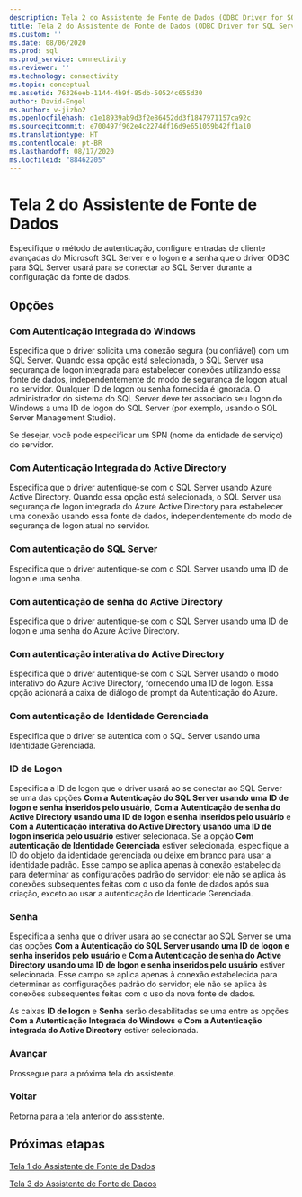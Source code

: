 ```yaml
---
description: Tela 2 do Assistente de Fonte de Dados (ODBC Driver for SQL Server)
title: Tela 2 do Assistente de Fonte de Dados (ODBC Driver for SQL Server) | Microsoft Docs
ms.custom: ''
ms.date: 08/06/2020
ms.prod: sql
ms.prod_service: connectivity
ms.reviewer: ''
ms.technology: connectivity
ms.topic: conceptual
ms.assetid: 76326eeb-1144-4b9f-85db-50524c655d30
author: David-Engel
ms.author: v-jizho2
ms.openlocfilehash: d1e18939ab9d3f2e86452dd3f1847971157ca92c
ms.sourcegitcommit: e700497f962e4c2274df16d9e651059b42ff1a10
ms.translationtype: HT
ms.contentlocale: pt-BR
ms.lasthandoff: 08/17/2020
ms.locfileid: "88462205"
---
```

# <a name="data-source-wizard-screen-2"></a>Tela 2 do Assistente de Fonte de Dados

Especifique o método de autenticação, configure entradas de cliente avançadas do Microsoft SQL Server e o logon e a senha que o driver ODBC para SQL Server usará para se conectar ao SQL Server durante a configuração da fonte de dados.

## <a name="options"></a>Opções

### <a name="with-integrated-windows-authentication"></a>Com Autenticação Integrada do Windows

Especifica que o driver solicita uma conexão segura (ou confiável) com um SQL Server. Quando essa opção está selecionada, o SQL Server usa segurança de logon integrada para estabelecer conexões utilizando essa fonte de dados, independentemente do modo de segurança de logon atual no servidor. Qualquer ID de logon ou senha fornecida é ignorada. O administrador do sistema do SQL Server deve ter associado seu logon do Windows a uma ID de logon do SQL Server (por exemplo, usando o SQL Server Management Studio).

Se desejar, você pode especificar um SPN (nome da entidade de serviço) do servidor.

### <a name="with-active-directory-integrated-authentication"></a>Com Autenticação Integrada do Active Directory

Especifica que o driver autentique-se com o SQL Server usando Azure Active Directory. Quando essa opção está selecionada, o SQL Server usa segurança de logon integrada do Azure Active Directory para estabelecer uma conexão usando essa fonte de dados, independentemente do modo de segurança de logon atual no servidor.

### <a name="with-sql-server-authentication"></a>Com autenticação do SQL Server

Especifica que o driver autentique-se com o SQL Server usando uma ID de logon e uma senha.

### <a name="with-active-directory-password-authentication"></a>Com autenticação de senha do Active Directory

Especifica que o driver autentique-se com o SQL Server usando uma ID de logon e uma senha do Azure Active Directory.

### <a name="with-active-directory-interactive-authentication"></a>Com autenticação interativa do Active Directory

Especifica que o driver autentique-se com o SQL Server usando o modo interativo do Azure Active Directory, fornecendo uma ID de logon. Essa opção acionará a caixa de diálogo de prompt da Autenticação do Azure.

### <a name="with-managed-identity-authentication"></a>Com autenticação de Identidade Gerenciada

Especifica que o driver se autentica com o SQL Server usando uma Identidade Gerenciada.

### <a name="login-id"></a>ID de Logon

Especifica a ID de logon que o driver usará ao se conectar ao SQL Server se uma das opções **Com a Autenticação do SQL Server usando uma ID de logon e senha inseridos pelo usuário**, **Com a Autenticação de senha do Active Directory usando uma ID de logon e senha inseridos pelo usuário** e **Com a Autenticação interativa do Active Directory usando uma ID de logon inserida pelo usuário** estiver selecionada. Se a opção **Com autenticação de Identidade Gerenciada** estiver selecionada, especifique a ID do objeto da identidade gerenciada ou deixe em branco para usar a identidade padrão. Esse campo se aplica apenas à conexão estabelecida para determinar as configurações padrão do servidor; ele não se aplica às conexões subsequentes feitas com o uso da fonte de dados após sua criação, exceto ao usar a autenticação de Identidade Gerenciada.

### <a name="password"></a>Senha

Especifica a senha que o driver usará ao se conectar ao SQL Server se uma das opções **Com a Autenticação do SQL Server usando uma ID de logon e senha inseridos pelo usuário** e **Com a Autenticação de senha do Active Directory usando uma ID de logon e senha inseridos pelo usuário** estiver selecionada. Esse campo se aplica apenas à conexão estabelecida para determinar as configurações padrão do servidor; ele não se aplica às conexões subsequentes feitas com o uso da nova fonte de dados.

As caixas **ID de logon** e **Senha** serão desabilitadas se uma entre as opções **Com a Autenticação Integrada do Windows** e **Com a Autenticação integrada do Active Directory** estiver selecionada.

### <a name="next"></a>Avançar

Prossegue para a próxima tela do assistente.

### <a name="back"></a>Voltar

Retorna para a tela anterior do assistente.

## <a name="next-steps"></a>Próximas etapas

[Tela 1 do Assistente de Fonte de Dados](../../../connect/odbc/windows/dsn-wizard-1.md)

[Tela 3 do Assistente de Fonte de Dados](../../../connect/odbc/windows/dsn-wizard-3.md)

